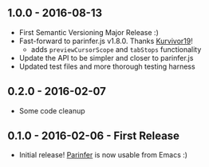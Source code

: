 ## 1.0.0 - 2016-08-13
* First Semantic Versioning Major Release :)
* Fast-forward to parinfer.js v1.8.0. Thanks [Kurvivor19]!
  * adds `previewCursorScope` and `tabStops` functionality
* Update the API to be simpler and closer to parinfer.js
* Updated test files and more thorough testing harness

## 0.2.0 - 2016-02-07
* Some code cleanup

## 0.1.0 - 2016-02-06 - First Release
* Initial release! [Parinfer] is now usable from Emacs :)

[Parinfer]:http://shaunlebron.github.io/parinfer/
[Kurvivor19]:https://github.com/Kurvivor19
